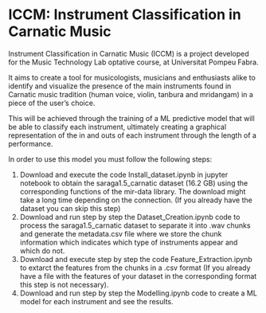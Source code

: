 # ICCM: Instrument Classification in Carnatic Music
Instrument Classification in Carnatic Music (ICCM) is a project developed for the Music Technology Lab optative course, at Universitat Pompeu Fabra.

It aims to create a tool for musicologists, musicians and enthusiasts alike to identify and visualize the presence of the main instruments found in Carnatic music tradition (human voice, violin, tanbura and mridangam) in a piece of the user’s choice. 

This will be achieved through the training of a ML predictive model that will be able to classify each instrument, ultimately creating a graphical representation of the in and outs of each instrument through the length of a performance.

In order to use this model you must follow the following steps:

  1) Download and execute the code Install_dataset.ipynb in jupyter notebook  to obtain the saraga1.5_carnatic dataset (16.2 GB) using the corresponding functions of the mir-data library. The download might take a long time depending on the connection. (If you already have the dataset you can skip this step)
  2) Download and run step by step the Dataset_Creation.ipynb code to process the saraga1.5_carnatic dataset to separate it into .wav chunks and generate the metadata.csv file where we store the chunk information which indicates which type of instruments appear and which do not.
  3) Download and execute step by step the code Feature_Extraction.ipynb to extarct the features from the chunks in a .csv format (If you already have a file with the features of your dataset in the corresponding format this step is not necessary).
  4) Download and run step by step the Modelling.ipynb code to create a ML model for each instrument and see the results.
